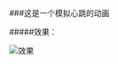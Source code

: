 ###这是一个模拟心跳的动画

#####效果：

![效果](https://raw.githubusercontent.com/1394813277/HeartbeatPathAnimation/master/111.gif)